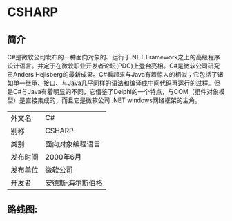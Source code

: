 
# CSHARP

## 简介

C#是微软公司发布的一种面向对象的、运行于.NET Framework之上的高级程序设计语言。并定于在微软职业开发者论坛(PDC)上登台亮相。C#是微软公司研究员Anders Hejlsberg的最新成果。C#看起来与Java有着惊人的相似；它包括了诸如单一继承、接口、与Java几乎同样的语法和编译成中间代码再运行的过程。但是C#与Java有着明显的不同，它借鉴了Delphi的一个特点，与COM（组件对象模型）是直接集成的，而且它是微软公司 .NET windows网络框架的主角。

|||
|-|-|
|外文名|C#|
|别称|CSHARP|
|类别|面向对象编程语言|
|发布时间|2000年6月|
|发布单位|微软公司|
|开发者|安德斯·海尔斯伯格|


## 路线图:

